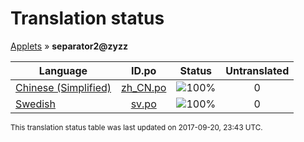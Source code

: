 # Translation status
[Applets](../../README.md) &#187; **separator2@zyzz**

Language | ID.po | Status | Untranslated
---------|:--:|:------:|:-----------:
[Chinese (Simplified)](../../language-status/zh_CN.md) | [zh_CN.po](po/zh_CN.po) | ![100%](http://progressed.io/bar/100) | 0
[Swedish](../../language-status/sv.md) | [sv.po](po/sv.po) | ![100%](http://progressed.io/bar/100) | 0

<sup>This translation status table was last updated on 2017-09-20, 23:43 UTC.</sup>

